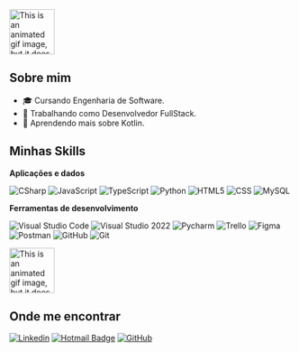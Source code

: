 <img src="https://media.tenor.com/F8L6CcxU2y8AAAAj/mfpurr-mfpurrs.gif" style="height:5rem;"  alt="This is an animated gif image, but it does not move"/>

## Sobre mim

- 🎓 Cursando Engenharia de Software.
- 💼 Trabalhando como Desenvolvedor FullStack.
- 🌱 Aprendendo mais sobre Kotlin.

## Minhas Skills

**Aplicações e dados**

![CSharp](https://img.shields.io/badge/-CSharp-333333?&logo=dotnet)
![JavaScript](https://img.shields.io/badge/-JavaScript-333333?style=flat&logo=javascript)
![TypeScript](https://img.shields.io/badge/-TypeScript-333333?style=flat&logo=typescript)
![Python](https://img.shields.io/badge/-Python-333333?&logo=python)
![HTML5](https://img.shields.io/badge/-HTML5-333333?style=flat&logo=HTML5)
![CSS](https://img.shields.io/badge/-CSS-333333?style=flat&logo=CSS3&logoColor=1572B6)
![MySQL](https://img.shields.io/badge/-MySQL-333333?style=flat&logo=mysql)

**Ferramentas de desenvolvimento**

![Visual Studio Code](https://img.shields.io/badge/-Visual%20Studio%20Code-333333?style=flat&logo=visual-studio-code&logoColor=007ACC)
![Visual Studio 2022](https://img.shields.io/badge/-Visual%20Studio%202022-333333?style=flat&logo=visual-studio-2022)
![Pycharm](https://img.shields.io/badge/-Pycharm-333333?style=flat&logo=pycharm)
![Trello](https://img.shields.io/badge/-Trello-333333?style=flat&logo=trello&logoColor=007ACC)
![Figma](https://img.shields.io/badge/-Figma-333333?style=flat&logo=figma&logoColor=007ACC)
![Postman](https://img.shields.io/badge/-Postman-333333?style=flat&logo=postman)
![GitHub](https://img.shields.io/badge/-GitHub-333333?style=flat&logo=github)
![Git](https://img.shields.io/badge/-Git-333333?style=flat&logo=git)

<img src="https://media4.giphy.com/media/v1.Y2lkPTc5MGI3NjExbnY4NjlrdWdpbm8xMXMwemU3Yjl0djdmZTFrcHpyNWxsaG94d2hkZCZlcD12MV9pbnRlcm5hbF9naWZfYnlfaWQmY3Q9Zw/l8G8sdTRURRBANPpPR/giphy.gif" style="height:5rem;"  alt="This is an animated gif image, but it does not move"/>


## Onde me encontrar

[![Linkedin](https://img.shields.io/badge/-Pedro%20Soares-blue?style=flat-square&logo=Linkedin&logoColor=white&link=https://www.linkedin.com/in/p3drosoares/)](https://www.linkedin.com/in/p3drosoares/)
[![Hotmail Badge](https://img.shields.io/badge/-pedro.soares.contato@hotmail.com-376984?style=flat-square&logo=Gmail&logoColor=white&link=mailto:pedro.soares.contato@hotmail.com)](mailto:pedro.soares.contato@hotmail.com)
[![GitHub](https://img.shields.io/github/followers/P3droSoares?label=follow&style=social)](https://github.com/P3droSoares)
